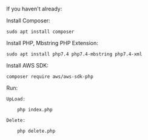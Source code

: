 If you haven't already:

Install Composer:

    sudo apt install composer

Install PHP, Mbstring PHP Extension:

    sudo apt install php7.4 php7.4-mbstring php7.4-xml

Install AWS SDK:

    composer require aws/aws-sdk-php

Run:

    UpLoad:

        php index.php

    Delete:

        php delete.php


